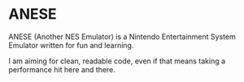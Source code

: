 # ANESE

ANESE (Another NES Emulator) is a Nintendo Entertainment System Emulator written
for fun and learning.

I am aiming for clean, readable code, even if that means taking a performance
hit here and there.
